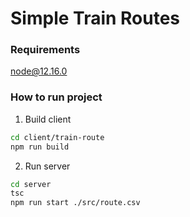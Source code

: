 # Simple Train Routes

### Requirements
node@12.16.0


### How to run project
1. Build client
```bash
cd client/train-route
npm run build
```
2. Run server
```bash
cd server
tsc
npm run start ./src/route.csv
```

